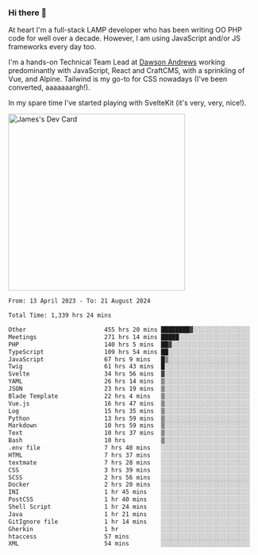 ### Hi there 👋

<!--
**JamesNock/JamesNock** is a ✨ _special_ ✨ repository because its `README.md` (this file) appears on your GitHub profile.

Here are some ideas to get you started:

- 🔭 I’m currently working on ...
- 🌱 I’m currently learning ...
- 👯 I’m looking to collaborate on ...
- 🤔 I’m looking for help with ...
- 💬 Ask me about ...
- 📫 How to reach me: ...
- 😄 Pronouns: ...
- ⚡ Fun fact: ...
-->
At heart I'm a full-stack LAMP developer who has been writing OO PHP code for well over a decade. However, I am using JavaScript and/or JS frameworks every day too.

I'm a hands-on Technical Team Lead at [Dawson Andrews](https://www.dawsonandrews.com/) working predominantly with JavaScript, React and CraftCMS, with a sprinkling of Vue, and Alpine. Tailwind is my go-to for CSS nowadays (I've been converted, aaaaaaargh!).

In my spare time I've started playing with SvelteKit (it's very, very, nice!).

<a href="https://app.daily.dev/h2onock"><img src="https://api.daily.dev/devcards/v2/XQraFlxE3JPWOlcSuOB2K.png?type=default&r=18u" width="356" alt="James's Dev Card"/></a>

<!--START_SECTION:waka-->

```txt
From: 13 April 2023 - To: 21 August 2024

Total Time: 1,339 hrs 24 mins

Other                      455 hrs 20 mins ████████▓░░░░░░░░░░░░░░░░   34.00 %
Meetings                   271 hrs 14 mins █████░░░░░░░░░░░░░░░░░░░░   20.25 %
PHP                        140 hrs 5 mins  ██▓░░░░░░░░░░░░░░░░░░░░░░   10.46 %
TypeScript                 109 hrs 54 mins ██░░░░░░░░░░░░░░░░░░░░░░░   08.21 %
JavaScript                 67 hrs 9 mins   █▒░░░░░░░░░░░░░░░░░░░░░░░   05.02 %
Twig                       61 hrs 43 mins  █░░░░░░░░░░░░░░░░░░░░░░░░   04.61 %
Svelte                     34 hrs 56 mins  ▓░░░░░░░░░░░░░░░░░░░░░░░░   02.61 %
YAML                       26 hrs 14 mins  ▒░░░░░░░░░░░░░░░░░░░░░░░░   01.96 %
JSON                       23 hrs 19 mins  ▒░░░░░░░░░░░░░░░░░░░░░░░░   01.74 %
Blade Template             22 hrs 4 mins   ▒░░░░░░░░░░░░░░░░░░░░░░░░   01.65 %
Vue.js                     16 hrs 47 mins  ▒░░░░░░░░░░░░░░░░░░░░░░░░   01.25 %
Log                        15 hrs 35 mins  ▒░░░░░░░░░░░░░░░░░░░░░░░░   01.16 %
Python                     13 hrs 59 mins  ▒░░░░░░░░░░░░░░░░░░░░░░░░   01.05 %
Markdown                   10 hrs 59 mins  ▒░░░░░░░░░░░░░░░░░░░░░░░░   00.82 %
Text                       10 hrs 37 mins  ▒░░░░░░░░░░░░░░░░░░░░░░░░   00.79 %
Bash                       10 hrs          ▒░░░░░░░░░░░░░░░░░░░░░░░░   00.75 %
.env file                  7 hrs 40 mins   ░░░░░░░░░░░░░░░░░░░░░░░░░   00.57 %
HTML                       7 hrs 37 mins   ░░░░░░░░░░░░░░░░░░░░░░░░░   00.57 %
textmate                   7 hrs 28 mins   ░░░░░░░░░░░░░░░░░░░░░░░░░   00.56 %
CSS                        3 hrs 39 mins   ░░░░░░░░░░░░░░░░░░░░░░░░░   00.27 %
SCSS                       2 hrs 56 mins   ░░░░░░░░░░░░░░░░░░░░░░░░░   00.22 %
Docker                     2 hrs 20 mins   ░░░░░░░░░░░░░░░░░░░░░░░░░   00.17 %
INI                        1 hr 45 mins    ░░░░░░░░░░░░░░░░░░░░░░░░░   00.13 %
PostCSS                    1 hr 40 mins    ░░░░░░░░░░░░░░░░░░░░░░░░░   00.12 %
Shell Script               1 hr 24 mins    ░░░░░░░░░░░░░░░░░░░░░░░░░   00.10 %
Java                       1 hr 21 mins    ░░░░░░░░░░░░░░░░░░░░░░░░░   00.10 %
GitIgnore file             1 hr 14 mins    ░░░░░░░░░░░░░░░░░░░░░░░░░   00.09 %
Gherkin                    1 hr            ░░░░░░░░░░░░░░░░░░░░░░░░░   00.08 %
htaccess                   57 mins         ░░░░░░░░░░░░░░░░░░░░░░░░░   00.07 %
XML                        54 mins         ░░░░░░░░░░░░░░░░░░░░░░░░░   00.07 %
```

<!--END_SECTION:waka-->
